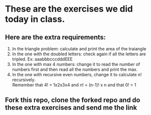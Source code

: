 # These are the exercises we did today in class.

## Here are the extra requirements:
1. In the triangle problem: calculate and print the area of the traiangle
2. In the one with the doubled letters: check again if all the letters are tripled. Ex: aaabbbcccdddEEE
3. In the one with max 4 numbers: change it to read the number of numbers first and then read all the numbers and print the max.
4. In the one with recursive even numbers, change it to calculate n! recursively. <br>
Remember that 4! = 1x2x3x4 and n! = (n-1)! x n and that 0! = 1

## Fork this repo, clone the forked repo and do these extra exercises and send me the link
